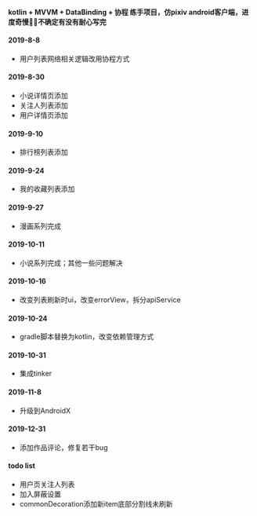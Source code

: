 #### kotlin + MVVM + DataBinding + 协程 练手项目，仿pixiv android客户端，进度奇慢:snail::snail:不确定有没有耐心写完

#### 2019-8-8  
- 用户列表网络相关逻辑改用协程方式  

#### 2019-8-30  
- 小说详情页添加
- 关注人列表添加
- 用户详情页添加

#### 2019-9-10  
- 排行榜列表添加

#### 2019-9-24
- 我的收藏列表添加

#### 2019-9-27
- 漫画系列完成

#### 2019-10-11
- 小说系列完成；其他一些问题解决

#### 2019-10-16
- 改变列表刷新时ui，改变errorView，拆分apiService

#### 2019-10-24
- gradle脚本替换为kotlin，改变依赖管理方式

#### 2019-10-31
- 集成tinker

#### 2019-11-8
- 升级到AndroidX

#### 2019-12-31
- 添加作品评论，修复若干bug

#### todo list
- 用户页关注人列表
- 加入屏蔽设置
- commonDecoration添加新item底部分割线未刷新
